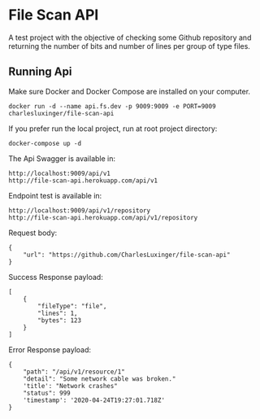 # File Scan API

A test project with the objective of checking some Github repository and returning the number of bits and number of lines per group of type files.

## Running Api
   
   Make sure Docker and Docker Compose are installed on your computer.
   
    docker run -d --name api.fs.dev -p 9009:9009 -e PORT=9009 charlesluxinger/file-scan-api

   If you prefer run the local project, run at root project directory: 
   
    docker-compose up -d
      
   The Api Swagger is available in:

    http://localhost:9009/api/v1
    http://file-scan-api.herokuapp.com/api/v1
    
   Endpoint test is available in:
    
    http://localhost:9009/api/v1/repository
    http://file-scan-api.herokuapp.com/api/v1/repository
   
   Request body:
   
    {
        "url": "https://github.com/CharlesLuxinger/file-scan-api"
    }
    
   Success Response payload:
   
    [
        {
            "fileType": "file",
            "lines": 1,
            "bytes": 123
        }
    ]
    
   Error Response payload:
   
    {
        "path": "/api/v1/resource/1"
        "detail": "Some network cable was broken."
        'title': "Network crashes"
        "status": 999
        'timestamp': '2020-04-24T19:27:01.718Z'
    }
